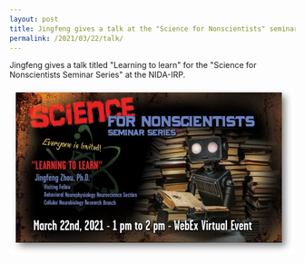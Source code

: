 ```yaml
---
layout: post
title: Jingfeng gives a talk at the "Science for Nonscientists" seminar
permalink: /2021/03/22/talk/
---
```


Jingfeng gives a talk titled "Learning to learn" for the "Science for Nonscientists Seminar Series" at the NIDA-IRP.

<p align="center">
  <img width="500" src="/news/science_for_nonscientists.jpg">
</p>
